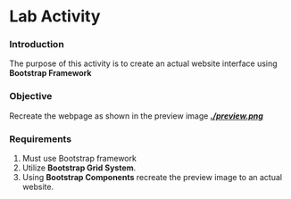 # Lab Activity

### Introduction

The purpose of this activity is to create an actual website interface using **Bootstrap Framework**

### Objective

Recreate the webpage as shown in the preview image <u>**_./preview.png_**</u>

### Requirements

1. Must use Bootstrap framework
2. Utilize **Bootstrap Grid System**.
3. Using **Bootstrap Components** recreate the preview image to an actual website.
